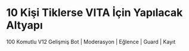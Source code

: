 # 10 Kişi Tiklerse VITA İçin Yapılacak Altyapı
100 Komutlu V12 Gelişmiş Bot | Moderasyon | Eğlence | Guard | Kayıt
